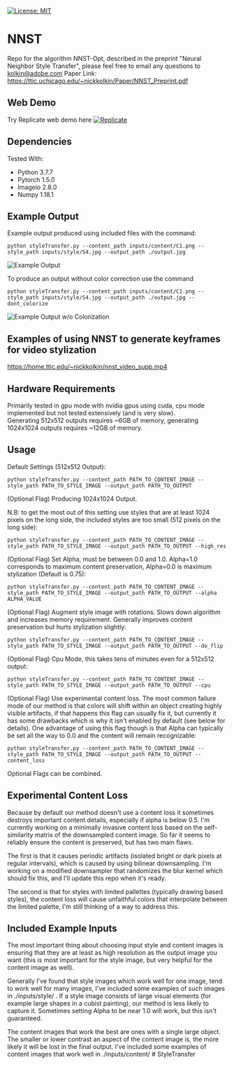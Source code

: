 [![License: MIT](https://img.shields.io/badge/License-MIT-yellow.svg)](https://opensource.org/licenses/MIT)
# NNST
Repo for the algorithm NNST-Opt, described in the preprint "Neural Neighbor Style Transfer", please feel free to email any questions to kolkin@adobe.com
Paper Link: https://ttic.uchicago.edu/~nickkolkin/Paper/NNST_Preprint.pdf

## Web Demo
Try Replicate web demo here [![Replicate](https://replicate.com/nkolkin13/neuralneighborstyletransfer/badge)](https://replicate.com/nkolkin13/neuralneighborstyletransfer) 

## Dependencies
Tested With:        
* Python 3.7.7        
* Pytorch 1.5.0       
* Imageio 2.8.0        
* Numpy 1.18.1          

## Example Output
Example output produced using included files with the command:
```
python styleTransfer.py --content_path inputs/content/C1.png --style_path inputs/style/S4.jpg --output_path ./output.jpg
```
![Example Output](https://github.com/nkolkin13/NeuralNeighborStyleTransfer/blob/main/example2.png?raw=true)

To produce an output without color correction use the command
```
python styleTransfer.py --content_path inputs/content/C1.png --style_path inputs/style/S4.jpg --output_path ./output.jpg --dont_colorize
```
![Example Output w/o Colorization](https://github.com/nkolkin13/NeuralNeighborStyleTransfer/blob/main/example.png?raw=true)

## Examples of using NNST to generate keyframes for video stylization
https://home.ttic.edu/~nickkolkin/nnst_video_supp.mp4

## Hardware Requirements
Primarily tested in gpu mode with nvidia gpus using cuda, cpu mode implemented but not tested extensively (and is very slow).  
Generating 512x512 outputs requires ~6GB of memory, generating 1024x1024 outputs requires ~12GB of memory.    

## Usage
Default Settings (512x512 Output):    
```
python styleTransfer.py --content_path PATH_TO_CONTENT_IMAGE --style_path PATH_TO_STYLE_IMAGE --output_path PATH_TO_OUTPUT
```
(Optional Flag) Producing 1024x1024 Output. 

N.B: to get the most out of this setting use styles that are at least 1024 pixels on the long side, the included styles are too small (512 pixels on the long side):    
```
python styleTransfer.py --content_path PATH_TO_CONTENT_IMAGE --style_path PATH_TO_STYLE_IMAGE --output_path PATH_TO_OUTPUT --high_res
```

(Optional Flag) Set Alpha, must be between 0.0 and 1.0. Alpha=1.0 corresponds to maximum content preservation, Alpha=0.0 is maximum stylization  (Default is 0.75):    
```
python styleTransfer.py --content_path PATH_TO_CONTENT_IMAGE --style_path PATH_TO_STYLE_IMAGE --output_path PATH_TO_OUTPUT --alpha ALPHA_VALUE
```

(Optional Flag) Augment style image with rotations. Slows down algorithm and increases memory requirement. Generally improves content preservation but hurts stylization slightly:  
```
python styleTransfer.py --content_path PATH_TO_CONTENT_IMAGE --style_path PATH_TO_STYLE_IMAGE --output_path PATH_TO_OUTPUT --do_flip
```

(Optional Flag) Cpu Mode, this takes tens of minutes even for a 512x512 output:  
```
python styleTransfer.py --content_path PATH_TO_CONTENT_IMAGE --style_path PATH_TO_STYLE_IMAGE --output_path PATH_TO_OUTPUT --cpu
```

(Optional Flag) Use experimental content loss. The most common failure mode of our method is that colors will shift within an object creating highly visible artifacts, if that happens this flag can usually fix it, but currently it has some drawbacks which is why it isn't enabled by default (see below for details). One advantage of using this flag though is that Alpha can typically be set all the way to 0.0 and the content will remain recognizable:  
```
python styleTransfer.py --content_path PATH_TO_CONTENT_IMAGE --style_path PATH_TO_STYLE_IMAGE --output_path PATH_TO_OUTPUT --content_loss
```

Optional Flags can be combined.

## Experimental Content Loss
Because by default our method doesn't use a content loss it sometimes destroys important content details, especially if alpha is below 0.5. I'm currently working on a minimally invasive content loss based on the self-similarity matrix of the downsampled content image. So far it seems to reliably ensure the content is preserved, but has two main flaws. 

The first is that it causes periodic artifacts (isolated bright or dark pixels at regular intervals), which is caused by using bilinear downsampling. I'm working on a modified downsampler that randomizes the blur kernel which should fix this, and I'll update this repo when it's ready.

The second is that for styles with limited pallettes (typically drawing based styles), the content loss will cause unfaithful colors that interpolate between the limited palette, I'm still thinking of a way to address this.

## Included Example Inputs
The most important thing about choosing input style and content images is ensuring that they are at least as high resolution as the output image you want (this is most important for the style image, but very helpful for the content image as well). 

Generally I've found that style images which work well for one image, tend to work well for many images, I've included some examples of such images in ./inputs/style/ . If a style image consists of large visual elements (for example large shapes in a cubist painting), our method is less likely to capture it. Sometimes setting Alpha to be near 1.0 will work, but this isn't guaranteed.

The content images that work the best are ones with a single large object. The smaller or lower contrast an aspect of the content image is, the more likely it will be lost in the final output. I've included some examples of content images that work well in ./inputs/content/
#   S t y l e T r a n s f e r  
 